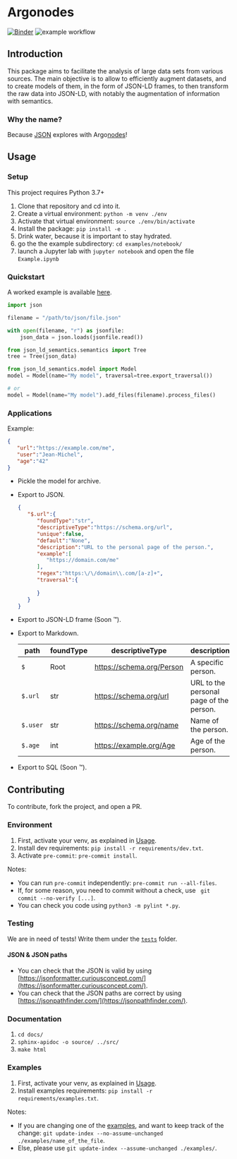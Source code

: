 # Argonodes

[![Binder](https://mybinder.org/badge_logo.svg)](https://mybinder.org/v2/gh/hestiaAI/Argonodes/HEAD?labpath=examples%2Fnotebook%2FExample.ipynb) ![example workflow](https://github.com/hestiaAI/Argonodes/actions/workflows/python-package.yml/badge.svg)

## Introduction

This package aims to facilitate the analysis of large data sets from various sources. The main objective is to allow to efficiently augment datasets, and to create models of them, in the form of JSON-LD frames, to then transform the raw data into JSON-LD, with notably the augmentation of information with semantics.

### Why the name?

Because [JSON](https://en.wikipedia.org/wiki/Jason) explores with Argo[nodes](https://en.wikipedia.org/wiki/Node_(computer_science))!

## Usage

### Setup

This project requires Python 3.7+

1. Clone that repository and cd into it.
2. Create a virtual environment: `python -m venv ./env`
3. Activate that virtual environment: `source ./env/bin/activate`
4. Install the package: `pip install -e .`
5. Drink water, because it is important to stay hydrated.
6. go the the example subdirectory: `cd examples/notebook/`
7. launch a Jupyter lab with `jupyter notebook` and open the file `Example.ipynb`

### Quickstart

A worked example is available [here](./examples/notebook/Example.ipynb).

```python
import json

filename = "/path/to/json/file.json"

with open(filename, "r") as jsonfile:
    json_data = json.loads(jsonfile.read())

from json_ld_semantics.semantics import Tree
tree = Tree(json_data)

from json_ld_semantics.model import Model
model = Model(name="My model", traversal=tree.export_traversal())

# or
model = Model(name="My model").add_files(filename).process_files()
```

### Applications

Example:
```json
{
   "url":"https://example.com/me",
   "user":"Jean-Michel",
   "age":"42"
}
```
- Pickle the model for archive.
- Export to JSON.
   
   ```json
   {
      "$.url":{
         "foundType":"str",
         "descriptiveType":"https://schema.org/url",
         "unique":false,
         "default":"None",
         "description":"URL to the personal page of the person.",
         "example":[
            "https://domain.com/me"
         ],
         "regex":"https:\/\/domain\\.com/[a-z]+",
         "traversal":{
            
         }
      }
   }
   ```
- Export to JSON-LD frame (Soon ™️).
- Export to Markdown.

   | path | foundType | descriptiveType | description                             |
   |-----------|---|-----------------------------------------|---|
   | `$` | Root      | https://schema.org/Person | A specific person.                      |
   | `$.url` | str       | https://schema.org/url | URL to the personal page of the person. |
   | `$.user` | str       | https://schema.org/name | Name of the person.                     |
   | `$.age` | int       | https://example.org/Age | Age of the person.                      |
- Export to SQL (Soon ™️).

## Contributing

To contribute, fork the project, and open a PR.

### Environment

1. First, activate your venv, as explained in [Usage](#usage).
2. Install dev requirements: `pip install -r requirements/dev.txt`.
3. Activate `pre-commit`: `pre-commit install`.

Notes:

- You can run `pre-commit` independently: `pre-commit run --all-files`.
- If, for some reason, you need to commit without a check, use ` git commit --no-verify [...]`.
- You can check you code using `python3 -m pylint *.py`.

### Testing

We are in need of tests! Write them under the [`tests`](./tests/) folder.
#### JSON & JSON paths
- You can check that the JSON is valid by using [https://jsonformatter.curiousconcept.com/](https://jsonformatter.curiousconcept.com/).
- You can check that the JSON paths are correct by using [https://jsonpathfinder.com/](https://jsonpathfinder.com/).

### Documentation

1. `cd docs/`
2. `sphinx-apidoc -o source/ ../src/`
3. `make html`

### Examples

1. First, activate your venv, as explained in [Usage](#usage).
2. Install examples requirements: `pip install -r requirements/examples.txt`.

Notes:
- If you are changing one of the [examples](./examples/), and want to keep track of the change: `git update-index --no-assume-unchanged ./examples/name_of_the_file`.
- Else, please use `git update-index --assume-unchanged ./examples/`.
